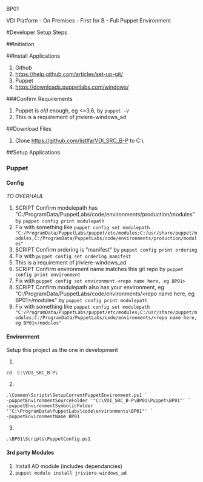 BP01

VDI Platform - On Premises - First for B - Full Puppet Environment

#Developer Setup Steps

##Initiation

##Install Applications
1. Github
  1. https://help.github.com/articles/set-up-git/
2. Puppet
  1. https://downloads.puppetlabs.com/windows/

###Confirm Requirements
1. Puppet is _old_ enough, eg <=3.6, by `puppet -V`
  1. This is a requirement of jriviere-windows_ad
  
##Download Files
 1. Clone https://github.com/listlfa/VDI_SRC_B-P to C:\

##Setup Applications

### Puppet

#### Config

*TO OVERHAUL*

1. SCRIPT Confirm modulepath has "C:/ProgramData/PuppetLabs/code/environments/production/modules" by `puppet config print modulepath`
  1. Fix with something like `puppet config set modulepath "C:/ProgramData/PuppetLabs/puppet/etc/modules;C:/usr/share/puppet/modules;C:/ProgramData/PuppetLabs/code/environments/production/modules"`
2. SCRIPT Confirm ordering is "manifest" by `puppet config print ordering`
  1. Fix with `puppet config set ordering manifest`
  2. This is a requirement of jriviere-windows_ad
3. SCRIPT Confirm environment name matches this git repo by `puppet config print environment`
  1. Fix with `puppet config set environment <repo name here, eg BP01>`
4. SCRIPT Confirm modulepath also has your environment, eg "C:/ProgramData/PuppetLabs/code/environments/<repo name here, eg BP01>/modules" by `puppet config print modulepath`
  1. Fix with something like `puppet config set modulepath "C:/ProgramData/PuppetLabs/puppet/etc/modules;C:/usr/share/puppet/modules;C:/ProgramData/PuppetLabs/code/environments/<repo name here, eg BP01>/modules"`

#### Environment
Setup this project as the one in development

1.

 `cd  C:\VDI_SRC_B-P\`

2.

```
.\Common\Scripts\SetupCurrentPuppetEnvironment.ps1 `
-puppetEnvironmentSourceFolder '"C:\VDI_SRC_B-P\BP01\Puppet\BP01"' `
-puppetEnvironmentSymbolicFolder '"C:\ProgramData\PuppetLabs\code\environments\BP01"' `
-puppetEnvironmentName BP01
```

3.

`.\BP01\Scripts\PuppetConfig.ps1`


#### 3rd party Modules
1. Install AD module (includes dependancies)
  1. `puppet module install jriviere-windows_ad`
